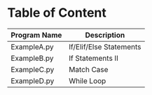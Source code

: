 # Table of Content

| Program Name | Description             |
| ------------ | ----------------------- |
| ExampleA.py  | If/Elif/Else Statements |
| ExampleB.py  | If Statements II        |
| ExampleC.py  | Match Case              |
| ExampleD.py  | While Loop              |
